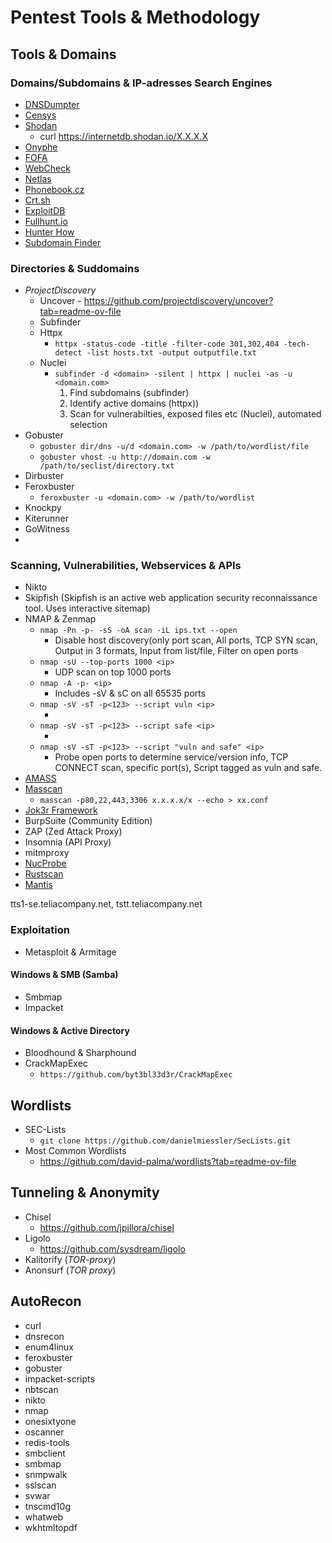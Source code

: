 # Pentest Tools & Methodology

## Tools & Domains
### Domains/Subdomains & IP-adresses Search Engines
- [DNSDumpter](https://dnsdumpster.com)
- [Censys](https://search.cenys.io)
- [Shodan](https://shodan.io)
  - curl https://internetdb.shodan.io/X.X.X.X
- [Onyphe](https://www.onyphe.io/)
- [FOFA](https://en.fofa.info)
- [WebCheck](https://web-check.xyz)
- [Netlas](https://netlas.io)
- [Phonebook.cz](https://phonebook.cz)
- [Crt.sh](https://crt.sh)
- [ExploitDB](https://exploitdb.com)
- [Fullhunt.io](https://Fullhunt.io])
- [Hunter How](https://hunter.how)
- [Subdomain Finder](https://subdomainfinder.c99.nl/)

### Directories & Suddomains 
- *ProjectDiscovery*
  - Uncover -  https://github.com/projectdiscovery/uncover?tab=readme-ov-file
  - Subfinder
  - Httpx
    - `httpx -status-code -title -filter-code 301,302,404 -tech-detect -list hosts.txt -output outputfile.txt`
  - Nuclei
    - `subfinder -d <domain> -silent | httpx | nuclei -as -u <domain.com>`
      1. Find subdomains (subfinder)
      2. Identify active domains (httpx))
      3. Scan for vulnerabilties, exposed files etc (Nuclei), automated selection
- Gobuster
    - `gobuster dir/dns -u/d <domain.com> -w /path/to/wordlist/file`
    - `gobuster vhost -u http://domain.com -w /path/to/seclist/directory.txt`
- Dirbuster
- Feroxbuster
    - `feroxbuster -u <domain.com> -w /path/to/wordlist`
- Knockpy
- Kiterunner
- GoWitness
- 

### Scanning, Vulnerabilities, Webservices & APIs
- Nikto
- Skipfish (Skipfish is an active web application security reconnaissance tool.  Uses interactive sitemap)
- NMAP & Zenmap
    - `nmap -Pn -p- -sS -oA scan -iL ips.txt --open` 
      - Disable host discovery(only port scan, All ports, TCP SYN scan, Output in 3 formats, Input from list/file, Filter on open ports
    - `nmap -sU --top-ports 1000 <ip>` 
      - UDP scan on top 1000 ports
    - `nmap -A -p- <ip>`
      - Includes -sV & sC on all 65535 ports
    - `nmap -sV -sT -p<123> --script vuln <ip>`
      - <Something>
    - `nmap -sV -sT -p<123> --script safe <ip>`
      - <Something>
    - `nmap -sV -sT -p<123> --script "vuln and safe" <ip>`
      - Probe open ports to determine service/version info, TCP CONNECT scan, specific port(s), Script tagged as vuln and safe.
- [AMASS](https://github.com/owasp-amass/amass)
- [Masscan](https://github.com/robertdavidgraham/masscan)
    - `masscan -p80,22,443,3306 x.x.x.x/x --echo > xx.conf`
- [Jok3r Framework](https://securitytrails.com/blog/jok3r-framework) 
- BurpSuite (Community Edition)
- ZAP (Zed Attack Proxy)
- Insomnia (API Proxy)
- mitmproxy
- [NucProbe](https://github.com/ReverseTEN/NucProbe)
- [Rustscan](https://github.com/RustScan/RustScan)
- [Mantis](https://www.helpnetsecurity.com/2024/04/04/mantis-open-source-discovery-reconnaissance-scanning/)


tts1-se.teliacompany.net, tstt.teliacompany.net


### Exploitation
- Metasploit & Armitage

#### Windows & SMB (Samba)
- Smbmap
- Impacket

#### Windows & Active Directory
- Bloodhound & Sharphound
- CrackMapExec
    - `https://github.com/byt3bl33d3r/CrackMapExec`
## Wordlists

- SEC-Lists
    - `git clone https://github.com/danielmiessler/SecLists.git`
- Most Common Wordlists
    - https://github.com/david-palma/wordlists?tab=readme-ov-file
###

## Tunneling & Anonymity
- Chisel
    - https://github.com/jpillora/chisel
- Ligolo
    - https://github.com/sysdream/ligolo
- Kalitorify (*TOR-proxy*)
- Anonsurf (*TOR proxy*)

## AutoRecon
- curl
- dnsrecon
- enum4linux
- feroxbuster
- gobuster
- impacket-scripts
- nbtscan
- nikto
- nmap
- onesixtyone
- oscanner
- redis-tools
- smbclient
- smbmap
- snmpwalk
- sslscan
- svwar
- tnscmd10g
- whatweb
- wkhtmltopdf